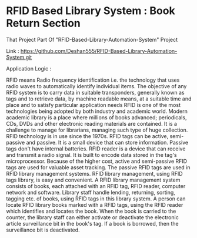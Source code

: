 # RFID Based Library System : Book Return Section

That Project Part Of "RFID-Based-Library-Automation-System" Project

Link : https://github.com/Deshan555/RFID-Based-Library-Automation-System.git

Application Logic :

RFID means Radio frequency identification i.e. the technology that uses radio waves to automatically identify individual items. The objective of any RFID system is to carry data in suitable transponders, generally known as tags and to retrieve data, by machine readable means, at a suitable time and place and to satisfy particular application needs RFID is one of the most technologies being adopted by both industry and academic world. Modern academic library is a place where millions of books advanced; periodicals, CDs, DVDs and other electronic reading materials are contained. It is a challenge to manage for librarians, managing such type of huge collection. RFID technology is in use since the 1970s. RFID tags can be active, semi-passive and passive. It is a small device that can store information. Passive tags don't have internal batteries. RFID reader is a device that can receive and transmit a radio signal. It is built to encode data stored in the tag's microprocessor. Because of the higher cost, active and semi-passive RFID tags are used for valuable asset tracking. The passive RFID tags are used in RFID library management systems. RFID library management, using RFID tags library, is easy and convenient. A RFID library management system consists of books, each attached with an RFID tag, RFID reader, computer network and software. Library staff handle lending, returning, sorting, tagging etc. of books, using RFID tags in this library system. A person can locate RFID library books marked with a RFID tags, using the RFID reader which identifies and locates the book. When the book is carried to the counter, the library staff can either activate or deactivate the electronic article surveillance bit in the book's tag. If a book is borrowed, then the surveillance bit is deactivated.
